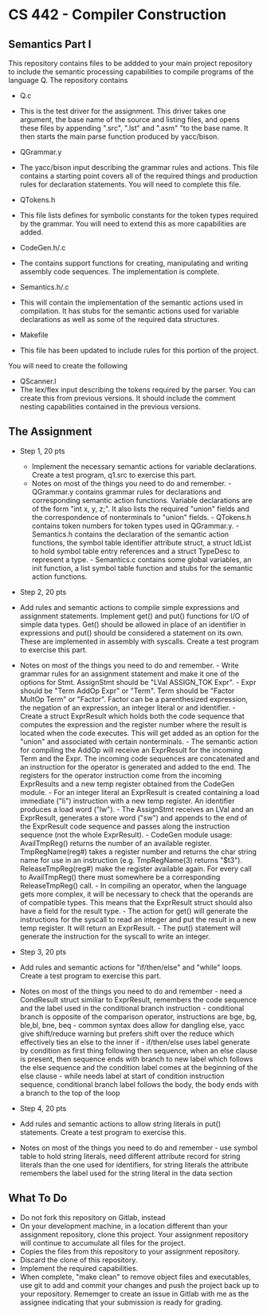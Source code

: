 # CS 442 - Compiler Construction
## Semantics Part I

This repository contains files to be addded to your main project repository to include the semantic processing capabilities to compile programs of the language Q. The repository contains

- Q.c
 - This is the test driver for the assignment. This driver takes one argument, the base name of the source and listing files, and opens these files by appending ".src", ".lst" and ".asm" "to the base name. It then starts the main parse function produced by yacc/bison. 

- QGrammar.y
 - The yacc/bison input describing the grammar rules and actions. This file contains a starting point covers all of the required things and production rules for declaration statements. You will need to complete this file. 

- QTokens.h
 - This file lists defines for symbolic constants for the token types required by the grammar. You will need to extend this as more capabilities are added. 

- CodeGen.h/.c
 - The contains support functions for creating, manipulating and writing assembly code sequences. The implementation is complete.

- Semantics.h/.c
 - This will contain the implementation of the semantic actions used in compilation. It has stubs for the semantic actions used for variable declarations as well as some of the required data structures.

- Makefile
- This file has been updated to include rules for this portion of the project. 

You will need to create the following

- QScanner.l
 - The lex/flex input describing the tokens required by the parser. You can create this from previous versions. It should include the comment nesting capabilities contained in the previous versions.
 

## The Assignment

- Step 1, 20 pts
  - Implement the necessary semantic actions for variable declarations. Create a test program, q1.src to exercise this part. 
  - Notes on most of the things you need to do and remember.
        - QGrammar.y contains grammar rules for declarations and corresponding semantic action functions. Variable declarations are of the form "int x, y, z;". It also lists the required "union" fields and the correspondence of nonterminals to "union" fields.
        - QTokens.h contains token numbers for token types used in QGrammar.y.
        - Semantics.h contains the declaration of the semantic action functions, the symbol table identifier attribute struct, a struct IdList to hold symbol table entry references and a struct TypeDesc to represent a type. 
        - Semantics.c contains some global variables, an init function, a list symbol table function and stubs for the semantic action functions. 

- Step 2, 20 pts
 - Add rules and semantic actions to compile simple expressions and assignment statements. Implement get() and put() functions for I/O of simple data types. Get() should be allowed in place of an identifier in expressions and put() should be considered a statement on its own. These are implemented in assembly with syscalls. Create a test program to exercise this part. 
 - Notes on most of the things you need to do and remember.
        - Write grammar rules for an assignment statement and make it one of the options for Stmt. AssignStmt should be "LVal ASSIGN_TOK Expr".
        - Expr should be "Term AddOp Expr" or "Term". Term should be "Factor MultOp Term" or "Factor". Factor can be a parenthesized expression, the negation of an expression, an integer literal or and identifier.
        - Create a struct ExprResult which holds both the code sequence that computes the expression and the register number where the result is located when the code executes. This will get added as an option for the "union" and associated with certain nonterminals. 
        - The semantic action for compiling the AddOp will receive an ExprResult for the incoming Term and the Expr. The incoming code sequences are concatenated and an instruction for the operator is generated and added to the end. The registers for the operator instruction come from the incoming ExprResults and a new temp register obtained from the CodeGen module. 
        - For an integer literal an ExprResult is created containing a load immediate ("li") instruction with a new temp register. An identifier produces a load word ("lw").
        - The AssignStmt receives an LVal and an ExprResult, generates a store word ("sw") and appends to the end of the ExprResult code sequence and passes along the instruction sequence (not the whole ExprResult). 
        - CodeGen module usage: AvailTmpReg() returns the number of an available register. TmpRegName(reg#) takes a register number and returns the char string name for use in an instruction (e.g. TmpRegName(3) returns "$t3"). ReleaseTmpReg(reg#) make the register available again. For every call to AvailTmpReg() there must somewhere be a corresponding ReleaseTmpReg() call.
        - In compiling an operator, when the language gets more complex, it will be necessary to check that the operands are of compatible types. This means that the ExprResult struct should also have a field for the result type.
        - The action for get() will generate the instructions for the syscall to read an integer and put the result in a new temp register. It will return an ExprResult.
        - The put() statement will generate the instruction for the syscall to write an integer. 

- Step 3, 20 pts
 - Add rules and semantic actions for "if/then/else" and "while" loops. Create a test program to exercise this part. 
 - Notes on most of the things you need to do and remember
        - need a CondResult struct similiar to ExprResult, remembers the code sequence and the label used in the conditional branch instruction
        - conditional branch is opposite of the comparison operator, instructions are bge, bg, ble,bl, bne, beq
        - common syntax does allow for dangling else, yacc give shift/reduce warning but prefers shift over the reduce which effectively ties an else to the inner if
        - if/then/else uses label generate by condition as first thing following then sequence, when an else clause is present, then sequence ends with branch to new label which follows the else sequence and the condition label comes at the beginning of the else clause
        - while needs label at start of condition instruction sequence, conditional branch label follows the body, the body ends with a branch to the top of the loop

- Step 4, 20 pts
 - Add rules and semantic actions to allow string literals in put() statements. Create a test program to exercise this. 
 - Notes on most of the things you need to do and remember
        - use symbol table to hold string literals, need different attribute record for string literals than the one used for identifiers, for string literals the attribute remembers the label used for the string literal in the data section

## What To Do

- Do not fork this repository on Gitlab, instead
- On your development machine, in a location different than your assignment repository, clone this project. Your assignment repository will continue to accumulate all files for the project. 
- Copies the files from this repository to your assignment repository.
- Discard the clone of this repository.
- Implement the required capabilities. 
- When complete, "make clean" to remove object files and executables, use git to add and commit your changes and push the project back up to your repository. Rememger to create an issue in Gitlab with me as the assignee indicating that your submission is ready for grading. 